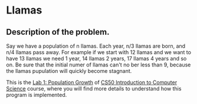 # Llamas
## Description of the problem.
  
Say we have a population of n llamas. Each year, n/3 llamas are born, and n/4 llamas pass away.
For example if we start with 12 llamas and we want to have  13 llamas we need 1 year, 14 llamas 2 years, 
17 llamas 4 years and so on. Be sure that the initial numer of llamas can't no ber less than 9, because
the llamas pupulation will quickly become stagnant.

This is the [Lab 1: Population Growth](https://cs50.harvard.edu/x/2023/labs/1/#implementation-details) of [CS50 Introduction to Computer Science](https://cs50.harvard.edu/x/2024/) course, where you will find more details to understand how this program is implemented.  


